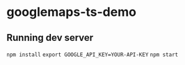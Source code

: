 # googlemaps-ts-demo

## Running dev server

`npm install`
`export GOOGLE_API_KEY=YOUR-API-KEY`
`npm start`
